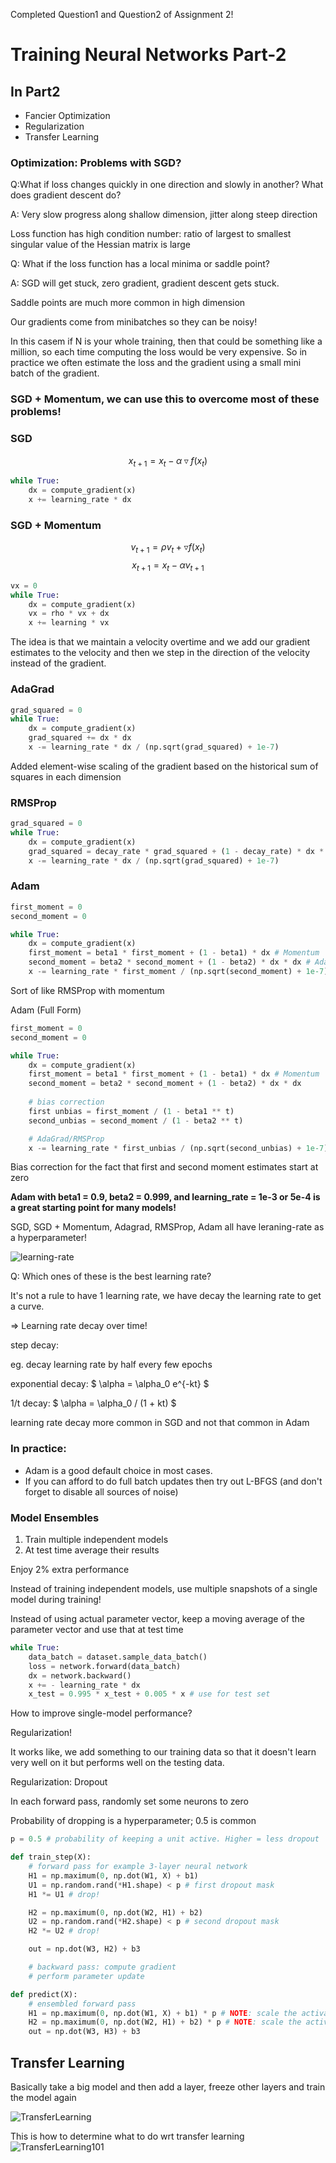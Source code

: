 Completed Question1 and Question2 of Assignment 2!

# Training Neural Networks Part-2

## In Part2
- Fancier Optimization
- Regularization
- Transfer Learning

### Optimization: Problems with SGD?

Q:What if loss changes quickly in one direction and slowly in another? What does gradient descent do?

A: Very slow progress along shallow dimension, jitter along steep direction

Loss function has high condition number: ratio of largest to smallest singular value of the Hessian matrix is large

Q: What if the loss function has a local minima or saddle point?

A: SGD will get stuck, zero gradient, gradient descent gets stuck.

Saddle points are much more common in high dimension

Our gradients come from minibatches so they can be noisy!

In this casem if N is your whole training, then that could be something like a million, so each time computing the loss would be very expensive. So in practice we often estimate the loss and the gradient using a small mini batch of the gradient.

### SGD + Momentum, we can use this to overcome most of these problems!

### SGD
$$ x_{t+1} = x_t - \alpha\triangledown f(x_t) $$

```python
while True:
    dx = compute_gradient(x)
    x += learning_rate * dx
```

### SGD + Momentum
$$ v_{t+1} = \rho v_t + \triangledown f(x_t) $$
$$ x_{t+1} = x_t - \alpha v_{t+1} $$

```python
vx = 0
while True:
    dx = compute_gradient(x)
    vx = rho * vx + dx
    x += learning * vx
```

The idea is that we maintain a velocity overtime and we add our gradient estimates to the velocity and then we step in the direction of the velocity instead of the gradient.

### AdaGrad

```python
grad_squared = 0
while True:
    dx = compute_gradient(x)
    grad_squared += dx * dx
    x -= learning_rate * dx / (np.sqrt(grad_squared) + 1e-7)
```
Added element-wise scaling of the gradient based on the historical sum of squares in each dimension

### RMSProp

```python
grad_squared = 0
while True:
    dx = compute_gradient(x)
    grad_squared = decay_rate * grad_squared + (1 - decay_rate) * dx * dx
    x -= learning_rate * dx / (np.sqrt(grad_squared) + 1e-7)
```

### Adam

```python
first_moment = 0
second_moment = 0

while True:
    dx = compute_gradient(x)
    first_moment = beta1 * first_moment + (1 - beta1) * dx # Momentum
    second_moment = beta2 * second_moment + (1 - beta2) * dx * dx # AdaGrad/RMSProp
    x -= learning_rate * first_moment / (np.sqrt(second_moment) + 1e-7)
```
Sort of like RMSProp with momentum

Adam (Full Form)

```python
first_moment = 0
second_moment = 0

while True:
    dx = compute_gradient(x)
    first_moment = beta1 * first_moment + (1 - beta1) * dx # Momentum
    second_moment = beta2 * second_moment + (1 - beta2) * dx * dx
    
    # bias correction
    first unbias = first_moment / (1 - beta1 ** t)
    second_unbias = second_moment / (1 - beta2 ** t)

    # AdaGrad/RMSProp
    x -= learning_rate * first_unbias / (np.sqrt(second_unbias) + 1e-7)
```

Bias correction for the fact that first and second moment estimates start at zero

**Adam with beta1 = 0.9, beta2 = 0.999, and learning_rate = 1e-3 or 5e-4 is a great starting point for many models!**

SGD, SGD + Momentum, Adagrad, RMSProp, Adam all have leraning-rate as a hyperparameter!

![learning-rate](learning_rate.png)

Q: Which ones of these is the best learning rate?

It's not a rule to have 1 learning rate, we have decay the learning rate to get a curve.

=> Learning rate decay over time!

step decay:

eg. decay learning rate by half every few epochs

exponential decay: $ \alpha = \alpha_0 e^{-kt} $

1/t decay: $ \alpha = \alpha_0 / (1 + kt) $

learning rate decay more common in SGD and not that common in Adam

### In practice:
- Adam is a good default choice in most cases.
- If you can afford to do full batch updates then try out L-BFGS (and don't forget to disable all sources of noise)

### Model Ensembles
1. Train multiple independent models
2. At test time average their results

Enjoy 2% extra performance

Instead of training independent models, use multiple snapshots of a single model during training!

Instead of using actual parameter vector, keep a moving average of the parameter vector and use that at test time 
```python
while True:
    data_batch = dataset.sample_data_batch()
    loss = network.forward(data_batch)
    dx = network.backward()
    x += - learning_rate * dx
    x_test = 0.995 * x_test + 0.005 * x # use for test set
```
How to improve single-model performance?

Regularization!

It works like, we add something to our training data so that it doesn't learn very well on it but performs well on the testing data.

Regularization: Dropout

In each forward pass, randomly set some neurons to zero

Probability of dropping is a hyperparameter; 0.5 is common

```python
p = 0.5 # probability of keeping a unit active. Higher = less dropout

def train_step(X):
    # forward pass for example 3-layer neural network
    H1 = np.maximum(0, np.dot(W1, X) + b1)
    U1 = np.random.rand(*H1.shape) < p # first dropout mask
    H1 *= U1 # drop!

    H2 = np.maximum(0, np.dot(W2, H1) + b2)
    U2 = np.random.rand(*H2.shape) < p # second dropout mask
    H2 *= U2 # drop!

    out = np.dot(W3, H2) + b3

    # backward pass: compute gradient
    # perform parameter update

def predict(X):
    # ensembled forward pass
    H1 = np.maximum(0, np.dot(W1, X) + b1) * p # NOTE: scale the activations
    H2 = np.maximum(0, np.dot(W2, H1) + b2) * p # NOTE: scale the activations
    out = np.dot(W3, H3) + b3
```
## Transfer Learning

Basically take a big model and then add a layer, freeze other layers and train the model again

![TransferLearning](transfer_learning.png)

This is how to determine what to do wrt transfer learning
![TransferLearning101](transfer_learning_101.png)

